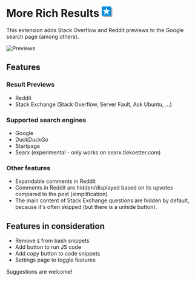 # More Rich Results <img src="src/assets/images/icon_64.png" width="28">

This extension adds Stack Overflow and Reddit previews to the Google search page (among others).

![Previews](https://i.imgur.com/IMpVkYB.png)

## Features

### Result Previews
 - Reddit
 - Stack Exchange (Stack Overflow, Server Fault, Ask Ubuntu, ...)

### Supported search engines
 - Google
 - DuckDuckGo
 - Startpage
 - Searx (experimental - only works on searx.tiekoetter.com)
 
### Other features
 - Expandable comments in Reddit
 - Comments in Reddit are hidden/displayed based on its upvotes compared to the post (simplification).
 - The main content of Stack Exchange questions are hidden by default, because it's often skipped (but there is a unhide button).

## Features in consideration
 - Remove `$` from bash snippets
 - Add button to run JS code
 - Add copy button to code snippets
 - Settings page to toggle features
 
 Suggestions are welcome!
